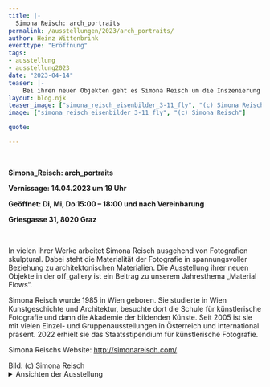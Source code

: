 ```yaml
---
title: |-
  Simona Reisch: arch_portraits
permalink: /ausstellungen/2023/arch_portraits/
author: Heinz Wittenbrink
eventtype: "Eröffnung"
tags:
- ausstellung
- ausstellung2023
date: "2023-04-14"
teaser: |-
    Bei ihren neuen Objekten geht es Simona Reisch um die Inszenierung und Wahrnehmung von fotografierter Architektur, deren Wesen, Geschichte, Intention, Bedeutung, Zweifelhaftigkeit, Einbettung, Nachhaltigkeit, Materialität zu haptischen Portraits verdichtet werden.
layout: blog.njk
teaser_image: ["simona_reisch_eisenbilder_3-11_fly", "(c) Simona Reisch"]
image: ["simona_reisch_eisenbilder_3-11_fly", "(c) Simona Reisch"]

quote:

---
```

</br>


**Simona_Reisch: arch_portraits**

**Vernissage: 14.04.2023 um 19 Uhr**

**Geöffnet: Di, Mi, Do 15:00 – 18:00 und nach Vereinbarung**

**Griesgasse 31, 8020 Graz**

</br>

In vielen ihrer Werke arbeitet Simona Reisch ausgehend von Fotografien skulptural. Dabei steht die Materialität der Fotografie in spannungsvoller Beziehung zu architektonischen Materialien. Die Ausstellung ihrer neuen Objekte in der off_gallery ist ein Beitrag zu unserem Jahresthema „Material Flows“.

Simona Reisch wurde 1985 in Wien geboren. Sie studierte in Wien Kunstgeschichte und Architektur, besuchte dort die Schule für künstlerische Fotografie und dann die Akademie der bildenden Künste. Seit 2005 ist sie mit vielen Einzel- und Gruppenausstellungen in Österreich und international präsent. 2022 erhielt sie das Staatsstipendium für künstlerische Fotografie.

Simona Reischs Website: <http://simonareisch.com/>

<div>
Bild: (c) Simona Reisch
</div>

<details>
<summary>Ansichten der Ausstellung</summary>
<div>{% gallery "source/ausstellungen/2023/arch_portraits/ansichten.json", "(min-width: 840px) 720px, calc(93.08vw - 43px)" %}</div>
</details>
